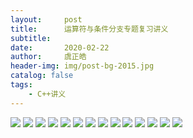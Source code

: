 ```yaml
---
layout:     post
title:      运算符与条件分⽀专题复习讲义
subtitle:   
date:       2020-02-22
author:     虞正皓
header-img: img/post-bg-2015.jpg
catalog: false
tags:
    - C++讲义
---
```

![](https://tva1.sinaimg.cn/large/0082zybpgy1gc6141ygw8j30u016gdid.jpg)
![](https://tva1.sinaimg.cn/large/0082zybpgy1gc61428uxjj30u016gq5l.jpg)
![](https://tva1.sinaimg.cn/large/0082zybpgy1gc6142h0ptj30u016gq4u.jpg)
![](https://tva1.sinaimg.cn/large/0082zybpgy1gc6142pa4sj30u016gmzo.jpg)
![](https://tva1.sinaimg.cn/large/0082zybpgy1gc6142zvpqj30u016gagl.jpg)
![](https://tva1.sinaimg.cn/large/0082zybpgy1gc61438h1lj30u016g762.jpg)
![](https://tva1.sinaimg.cn/large/0082zybpgy1gc6143h4jzj30u016gacr.jpg)
![](https://tva1.sinaimg.cn/large/0082zybpgy1gc6143qn2zj30u016g40f.jpg)
![](https://tva1.sinaimg.cn/large/0082zybpgy1gc61441hbgj30u016gju0.jpg)
![](https://tva1.sinaimg.cn/large/0082zybpgy1gc61449qq9j30u016g76i.jpg)
![](https://tva1.sinaimg.cn/large/0082zybpgy1gc6144hynfj30u016gacc.jpg)
![](https://tva1.sinaimg.cn/large/0082zybpgy1gc6144qm9jj30u016g40x.jpg)
![](https://tva1.sinaimg.cn/large/0082zybpgy1gc6144ykqmj30u016g767.jpg)
![](https://tva1.sinaimg.cn/large/0082zybpgy1gc614579l8j30u016gacj.jpg)
